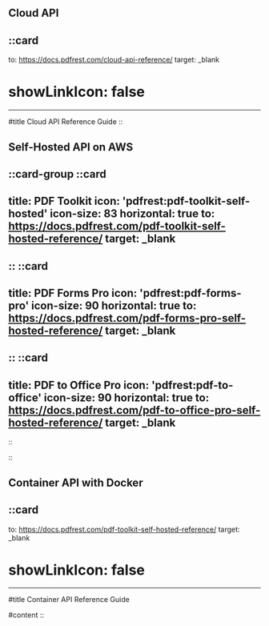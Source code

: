 

## Cloud API
::card
---
to: https://docs.pdfrest.com/cloud-api-reference/
target: _blank
# showLinkIcon: false
---

#title
Cloud API Reference Guide
::

## Self-Hosted API on AWS
::card-group
  ::card
  ---
  title: PDF Toolkit
  icon: 'pdfrest:pdf-toolkit-self-hosted'
  icon-size: 83
  horizontal: true
  to: https://docs.pdfrest.com/pdf-toolkit-self-hosted-reference/
  target: _blank
  ---
  ::
  ::card
  ---
  title: PDF Forms Pro
  icon: 'pdfrest:pdf-forms-pro'
  icon-size: 90
  horizontal: true
  to: https://docs.pdfrest.com/pdf-forms-pro-self-hosted-reference/
  target: _blank
  ---
  ::
  ::card
  ---
  title: PDF to Office Pro
  icon: 'pdfrest:pdf-to-office'
  icon-size: 90
  horizontal: true
  to: https://docs.pdfrest.com/pdf-to-office-pro-self-hosted-reference/
  target: _blank
  ---
  ::

::

## Container API with Docker
::card
---
to: https://docs.pdfrest.com/pdf-toolkit-self-hosted-reference/
target: _blank
# showLinkIcon: false
---

#title
Container API Reference Guide

#content
::
